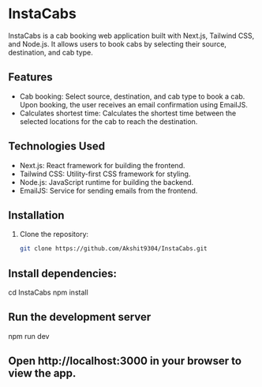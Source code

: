 # InstaCabs

InstaCabs is a cab booking web application built with Next.js, Tailwind CSS, and Node.js. It allows users to book cabs by selecting their source, destination, and cab type.

## Features

- Cab booking: Select source, destination, and cab type to book a cab. Upon booking, the user receives an email confirmation using EmailJS.
- Calculates shortest time: Calculates the shortest time between the selected locations for the cab to reach the destination.

## Technologies Used

- Next.js: React framework for building the frontend.
- Tailwind CSS: Utility-first CSS framework for styling.
- Node.js: JavaScript runtime for building the backend.
- EmailJS: Service for sending emails from the frontend.

## Installation

1. Clone the repository:

   ```bash
   git clone https://github.com/Akshit9304/InstaCabs.git

## Install dependencies:

cd InstaCabs
npm install

## Run the development server

npm run dev

## Open http://localhost:3000 in your browser to view the app.

